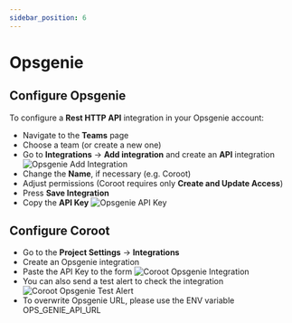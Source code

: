 ```yaml
---
sidebar_position: 6
---
```


# Opsgenie

## Configure Opsgenie

To configure a **Rest HTTP API** integration in your Opsgenie account:
* Navigate to the **Teams** page
* Choose a team (or create a new one)
* Go to **Integrations** → **Add integration** and create an **API** integration
  <img alt="Opsgenie Add Integration" src="/img/docs/opsgenie-integration-step1.png" class="card w-800"/>
* Change the **Name**, if necessary (e.g. Coroot)
* Adjust permissions (Coroot requires only **Create and Update Access**)
* Press **Save Integration**
* Copy the **API Key**
  <img alt="Opsgenie API Key" src="/img/docs/opsgenie-integration-step2.png" class="card w-800"/>

## Configure Coroot

* Go to the **Project Settings** → **Integrations**
* Create an Opsgenie integration
* Paste the API Key to the form
  <img alt="Coroot Opsgenie Integration" src="/img/docs/opsgenie-integration.png" class="card w-800"/>
* You can also send a test alert to check the integration
  <img alt="Coroot Opsgenie Test Alert" src="/img/docs/opsgenie-integration-test.png" class="card w-800"/>
* To overwrite Opsgenie URL, please use the ENV variable OPS_GENIE_API_URL
